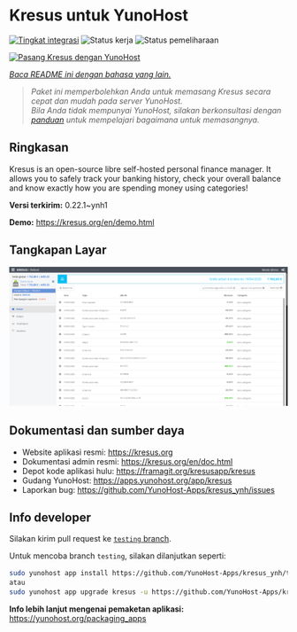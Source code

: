 <!--
N.B.: README ini dibuat secara otomatis oleh <https://github.com/YunoHost/apps/tree/master/tools/readme_generator>
Ini TIDAK boleh diedit dengan tangan.
-->

# Kresus untuk YunoHost

[![Tingkat integrasi](https://apps.yunohost.org/badge/integration/kresus)](https://ci-apps.yunohost.org/ci/apps/kresus/)
![Status kerja](https://apps.yunohost.org/badge/state/kresus)
![Status pemeliharaan](https://apps.yunohost.org/badge/maintained/kresus)

[![Pasang Kresus dengan YunoHost](https://install-app.yunohost.org/install-with-yunohost.svg)](https://install-app.yunohost.org/?app=kresus)

*[Baca README ini dengan bahasa yang lain.](./ALL_README.md)*

> *Paket ini memperbolehkan Anda untuk memasang Kresus secara cepat dan mudah pada server YunoHost.*  
> *Bila Anda tidak mempunyai YunoHost, silakan berkonsultasi dengan [panduan](https://yunohost.org/install) untuk mempelajari bagaimana untuk memasangnya.*

## Ringkasan

Kresus is an open-source libre self-hosted personal finance manager. It allows you to safely track your banking history, check your overall balance and know exactly how you are spending money using categories!


**Versi terkirim:** 0.22.1~ynh1

**Demo:** <https://kresus.org/en/demo.html>

## Tangkapan Layar

![Tangkapan Layar pada Kresus](./doc/screenshots/screenshot.png)

## Dokumentasi dan sumber daya

- Website aplikasi resmi: <https://kresus.org>
- Dokumentasi admin resmi: <https://kresus.org/en/doc.html>
- Depot kode aplikasi hulu: <https://framagit.org/kresusapp/kresus>
- Gudang YunoHost: <https://apps.yunohost.org/app/kresus>
- Laporkan bug: <https://github.com/YunoHost-Apps/kresus_ynh/issues>

## Info developer

Silakan kirim pull request ke [`testing` branch](https://github.com/YunoHost-Apps/kresus_ynh/tree/testing).

Untuk mencoba branch `testing`, silakan dilanjutkan seperti:

```bash
sudo yunohost app install https://github.com/YunoHost-Apps/kresus_ynh/tree/testing --debug
atau
sudo yunohost app upgrade kresus -u https://github.com/YunoHost-Apps/kresus_ynh/tree/testing --debug
```

**Info lebih lanjut mengenai pemaketan aplikasi:** <https://yunohost.org/packaging_apps>
